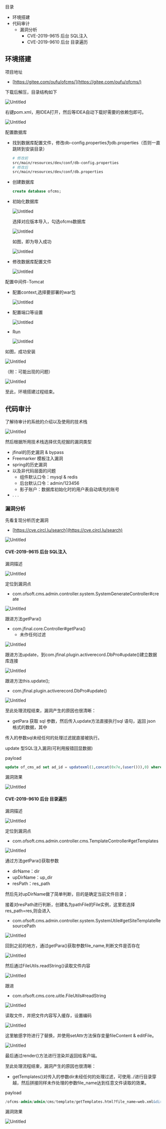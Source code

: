 目录
- 环境搭建
- 代码审计
  - 漏洞分析
    - CVE-2019-9615 后台 SQL注入
    - CVE-2019-9610 后台 目录遍历


## 环境搭建
项目地址
- [https://gitee.com/oufu/ofcms/](https://gitee.com/oufu/ofcms/)

下载后解压，目录结构如下

![Untitled](ofcms.assets/Untitled.png)

右键pom.xml，用IDEA打开，然后等IDEA自动下载好需要的依赖包即可。

![Untitled](ofcms.assets/Untitled%201.png)

配置数据库

- 找到数据库配置文件，修改db-config.properties为db.properties（否则一直跳转到安装目录）

  ```bash
  # 修改前
  src/main/resources/dev/conf/db-config.properties
  # 修改后
  src/main/resources/dev/conf/db.properties
  ```

- 创建数据库

  ```sql
  create database ofcms;
  ```

- 初始化数据库

  ![Untitled](ofcms.assets/Untitled%202.png)

  选择对应版本导入，勾选ofcms数据库

  ![Untitled](ofcms.assets/Untitled%203.png)

  如图，即为导入成功

  ![Untitled](ofcms.assets/Untitled%204.png)

- 修改数据库配置文件

  ![Untitled](ofcms.assets/Untitled%205.png)


配置中间件-Tomcat

- 配置context,选择要部署的war包

  ![Untitled](ofcms.assets/Untitled%207.png)

- 配置端口等设置

  ![Untitled](ofcms.assets/Untitled%208.png)

- Run

  ![Untitled](ofcms.assets/Untitled%209.png)

如图，成功安装

![Untitled](ofcms.assets/Untitled%2010.png)

（附：可能出现的问题）

![Untitled](ofcms.assets/Untitled%2011.png)

至此，环境搭建过程结束。

## 代码审计

了解待审计的系统的介绍以及使用的技术栈

![Untitled](ofcms.assets/Untitled%2012.png)

然后根据所用技术栈选择优先挖掘的漏洞类型

- jfinal的历史漏洞 & bypass
- Freemarker 模板注入漏洞
- spring的历史漏洞
- 以及非代码层面的问题
  - 组件默认口令：mysql & redis
  - 后台默认口令：admin/123456
  - 影子账户：数据库初始化时的用户表自动填充的账号
- . . .

### 漏洞分析

先看复现分析历史漏洞

- [https://cve.circl.lu/search](https://cve.circl.lu/search)

![Untitled](ofcms.assets/Untitled%2013.png)

#### CVE-2019-9615 后台 SQL注入

漏洞描述

![Untitled](ofcms.assets/Untitled%2014.png)

定位到漏洞点

- com.ofsoft.cms.admin.controller.system.SystemGenerateController#create

![Untitled](ofcms.assets/Untitled%2015.png)

跟进方法getPara()

- com.jfinal.core.Controller#getPara()
  - 未作任何过滤

![Untitled](ofcms.assets/Untitled%2016.png)

跟进方法update，到com.jfinal.plugin.activerecord.DbPro#update()建立数据库连接

![Untitled](ofcms.assets/Untitled%2017.png)

跟进方法this.update();

- com.jfinal.plugin.activerecord.DbPro#update()

![Untitled](ofcms.assets/Untitled%2018.png)

至此处理流程结束，漏洞产生的原因也很清晰：

- getPara 获取 sql 参数，然后传入update⽅法直接执⾏sql 语句，返回 json 格式的数据，其中

传⼊的参数sql未经任何的处理过滤就直接被执⾏。

update 型SQL注入漏洞(可利用报错回显数据)

payload

```sql
update of_cms_ad set ad_id = updatexml(1,concat(0x7e,(user())),0) where ad_id = 5
```

漏洞效果

![Untitled](ofcms.assets/Untitled%2019.png)

#### CVE-2019-9610 后台 目录遍历

漏洞描述

![Untitled](ofcms.assets/Untitled%2020.png)

定位到漏洞点

- com.ofsoft.cms.admin.controller.cms.TemplateController#getTemplates

![Untitled](ofcms.assets/Untitled%2021.png)

通过方法getPara()获取参数

- dirName：dir
- upDirName：up_dir
- resPath：res_path

然后先对upDirName做了简单判断，目的是确定当前文件目录；

接着对resPath进行判断，创建名为pathFile的File实例，这里若选择res_path=res,则会进入

- com.ofsoft.cms.admin.controller.system.SystemUtile#getSiteTemplateResourcePath

![Untitled](ofcms.assets/Untitled%2022.png)

回到之前的地方，通过getPara()获取参数file_name,判断文件是否存在

![Untitled](ofcms.assets/Untitled%2023.png)

然后通过FileUtils.readString()读取文件内容

![Untitled](ofcms.assets/Untitled%2024.png)

跟进

- com.ofsoft.cms.core.uitle.FileUtils#readString

![Untitled](ofcms.assets/Untitled%2025.png)

读取文件，并把文件内容写入缓存，设置编码

![Untitled](ofcms.assets/Untitled%2026.png)

这里敏感字符进行了替换，并使用setAttr方法保存变量fileContent & editFile。

![Untitled](ofcms.assets/Untitled%2027.png)

最后通过render()方法进行渲染并返回给客户端。

至此处理流程结束，漏洞产生的原因也很清晰：

- getTemplates()对传⼊的参数dir未经任何的处理过滤，可使用../进行目录穿越，然后拼接同样未作处理的参数file_name达到任意文件读取的效果。

payload

```sql
/ofcms-admin/admin/cms/template/getTemplates.html?file_name=web.xml&dir=../../&dir_name=/
```

漏洞效果

![Untitled](ofcms.assets/Untitled%2028-1.png)

